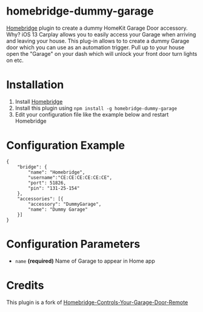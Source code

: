 # homebridge-dummy-garage
[Homebridge](https://github.com/nfarina/homebridge) plugin to create a dummy HomeKit Garage Door accessory. Why? iOS 13 Carplay allows you to easily access your Garage when arriving and leaving your house. This plug-in allows to to create a dummy Garage door which you can use as an automation trigger. Pull up to your house open the "Garage" on your dash which will unlock your front door turn lights on etc.

# Installation
1. Install [Homebridge](https://github.com/nfarina/homebridge#installation)
2. Install this plugin using `npm install -g homebridge-dummy-garage`
3. Edit your configuration file like the example below and restart Homebridge

# Configuration Example
```
{
	"bridge": {
		"name": "Homebridge",
		"username":"CE:CE:CE:CE:CE:CE",
		"port": 51826,
		"pin": "131-25-154"
	},
	"accessories": [{
		"accessory": "DummyGarage",
		"name": "Dummy Garage"
	}]
}
```

# Configuration Parameters 

* ```name``` __(required)__ Name of Garage to appear in Home app

# Credits

This plugin is a fork of [Homebridge-Controls-Your-Garage-Door-Remote](https://github.com/kropatschek/Homebridge-Controls-Your-Garage-Door-Remote)
